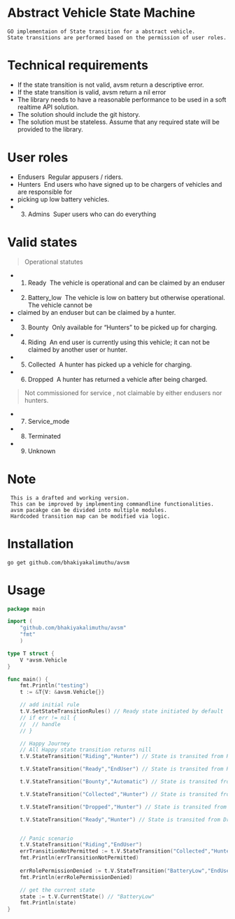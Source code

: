 # Abstract Vehicle State Machine
```
GO implementaion of State transition for a abstract vehicle.
State transitions are performed based on the permission of user roles.

```

# Technical requirements
- If the state transition is not valid, avsm return a descriptive error.
- If the state transition is valid, avsm return a nil error
- The library needs to have a reasonable performance to be used in a soft real­time API solution.
- The solution should include the git history.
- The solution must be stateless. Assume that any required state will be provided to the library.

# User roles
- End­users ­ Regular app­users / riders.
- Hunters ­ End users who have signed up to be chargers of vehicles and are responsible for
- picking up low battery vehicles.
- 3. Admins ­ Super users who can do everything

# Valid states
> Operational statutes
- 1. Ready ­ The vehicle is operational and can be claimed by an end­user
- 2. Battery_low ­ The vehicle is low on battery but otherwise operational. The vehicle cannot be
- claimed by an end­user but can be claimed by a hunter.
- 3. Bounty ­ Only available for “Hunters” to be picked up for charging.
- 4. Riding ­ An end user is currently using this vehicle; it can not be claimed by another user or hunter.
- 5. Collected ­ A hunter has picked up a vehicle for charging.
- 6. Dropped ­ A hunter has returned a vehicle after being charged.
> Not commissioned for service , not claimable by either end­users nor hunters.
- 7. Service_mode
- 8. Terminated
- 9. Unknown

# Note
```
 This is a drafted and working version.
 This can be improved by implementing commandline functionalities.
 avsm pacakge can be divided into multiple modules.
 Hardcoded transition map can be modified via logic.
```
# Installation
```
go get github.com/bhakiyakalimuthu/avsm

```
# Usage
```go
package main 

import (
	"github.com/bhakiyakalimuthu/avsm"
	"fmt"
	)

type T struct {
	V *avsm.Vehicle
}

func main() {
	fmt.Println("testing")
	t := &T{V: &avsm.Vehicle{}}

	// add initial rule 
	t.V.SetStateTransitionRules() // Ready state initiated by default
	// if err != nil {
	// 	// handle
	// }

	// Happy Journey 
	// All Happy state transition returns nill
	t.V.StateTransition("Riding","Hunter") // State is transited from Ready to Riding

	t.V.StateTransition("Ready","EndUser") // State is transited from Riding to Ready

	t.V.StateTransition("Bounty","Automatic") // State is transited from Ready to Bounty

	t.V.StateTransition("Collected","Hunter") // State is transited from Bounty to Collected

	t.V.StateTransition("Dropped","Hunter") // State is transited from Collected to Dropped

	t.V.StateTransition("Ready","Hunter") // State is transited from Dropped to Ready


	// Panic scenario 
	t.V.StateTransition("Riding","EndUser")
	errTransitionNotPermitted := t.V.StateTransition("Collected","Hunter") // transition from state Ready to collected  is not permitted.ErrorTransitionNotPermitted  
	fmt.Println(errTransitionNotPermitted)
	
	errRolePermissionDenied := t.V.StateTransition("BatteryLow","EndUser") // Invalid permission transition from state Riding to BatteryLow for a role EndUser.ErrorRolePermissionDenied
	fmt.Println(errRolePermissionDenied)

	// get the current state
	state := t.V.CurrentState() // "BatteryLow"
	fmt.Println(state)
}

```